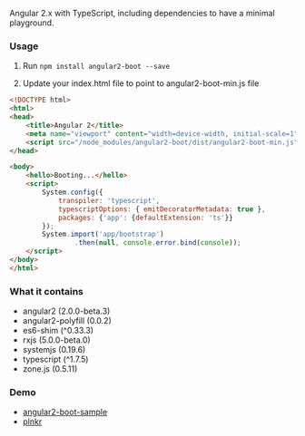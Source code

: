 Angular 2.x with TypeScript, including dependencies to have a minimal playground.

### Usage
1. Run
`npm install angular2-boot --save`

2. Update your index.html file to point to angular2-boot-min.js file
```html
<!DOCTYPE html>
<html>
<head>
    <title>Angular 2</title>
    <meta name="viewport" content="width=device-width, initial-scale=1">
    <script src="/node_modules/angular2-boot/dist/angular2-boot-min.js"></script>
</head>

<body>
    <hello>Booting...</hello>
    <script>
        System.config({
            transpiler: 'typescript',
            typescriptOptions: { emitDecoratorMetadata: true },
            packages: {'app': {defaultExtension: 'ts'}}
        });
        System.import('app/bootstrap')
                .then(null, console.error.bind(console));
    </script>
</body>
</html>
```



### What it contains
- angular2 (2.0.0-beta.3)
- angular2-polyfill (0.0.2)
- es6-shim (^0.33.3)
- rxjs (5.0.0-beta.0)
- systemjs (0.19.6)
- typescript (^1.7.5)
- zone.js (0.5.11)

### Demo 

- [angular2-boot-sample](https://github.com/alincc/angular2-boot-sample)
- [plnkr](http://plnkr.co/edit/N7vJo0agNZYSYBpQTb0y)
